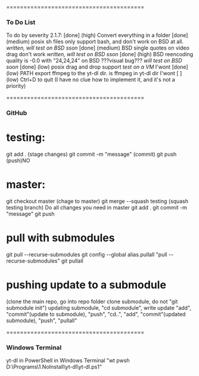 ========================================
### To Do List

To do by severity 2.1.7:
        [done] (high)    Convert everything in a folder
        [done] (medium)  posix sh files only support bash, and don't work on BSD at all.        *written, will test on BSD sson*
        [done] (medium)  BSD single quotes on video drag don't work                             *written, will test on BSD sson*
        [done] (high)    BSD reencoding quality is -0.0 with "24,24,24" on BSD ???visual bug??? *will test on BSD soon*
        [done] (low)     posix drag and drop support                                            *test on a VM*
I'wont  [done] (low)     PATH export ffmpeg to the yt-dl dir. is ffmpeg in yt-dl dir
I'wont  [    ] (low)     Ctrl+D to quit (I have no clue how to implement it, and it's not a priority)

========================================
### GitHub

# testing:
git add . (stage changes)
git commit -m "message" (commit)
git push (push)NO

# master:
git checkout master (chage to master)
git merge --squash testing (squash testing branch)
Do all changes you need in master 
git add .
git commit -m "message"
git push

# pull with submodules
git pull --recurse-submodules
git config --global alias.pullall "pull --recurse-submodules"
git pullall

# pushing update to a submodule
(clone the main repo, go into repo folder clone submodule, do not "git submodule init")
updating submodule, "cd submodule", write update "add",  "commit"(update to submodule), "push", "cd..", "add", "commit"(updated submodule), "push", "pullall"

========================================
### Windows Terminal

yt-dl in PowerShell in Windows Terminal
"wt pwsh D:\Programs\1.NoInstall\yt-dl\yt-dl.ps1"
